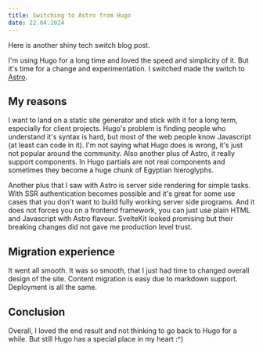 ```yaml
---
title: Switching to Astro from Hugo
date: 22.04.2024
---
```


Here is another shiny tech switch blog post.

I'm using Hugo for a long time and loved the speed and simplicity of it. But it's time for a change and experimentation. I switched made the switch to [Astro](https://astro.build).

## My reasons

I want to land on a static site generator and stick with it for a long term, especially for client projects. Hugo's problem is finding people who understand it's syntax is hard, but most of the web people know Javascript (at least can code in it). I'm not saying what Hugo does is wrong, it's just not popular around the community. Also another plus of Astro, it really support components. In Hugo partials are not real components and sometimes they become a huge chunk of Egyptian hieroglyphs.

Another plus that I saw with Astro is server side rendering for simple tasks. With SSR authentication becomes possible and it's great for some use cases that you don't want to build fully working server side programs. And it does not forces you on a frontend framework, you can just use plain HTML and Javascript with Astro flavour. SvelteKit looked promising but their breaking changes did not gave me production level trust.

## Migration experience

It went all smooth. It was so smooth, that I just had time to changed overall design of the site. Content migration is easy due to markdown support. Deployment is all the same.

## Conclusion

Overall, I loved the end result and not thinking to go back to Hugo for a while. But still Hugo has a special place in my heart :^)
